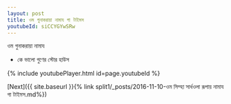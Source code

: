 ```yaml
---
layout: post
title: ওম গুনাকরায়া নামায গা টাইমস
youtubeId: siCCYGYwSRw
---
```

 
 
 ওম গুনাকরায়া নামায  
 
 -  কে ভালো গুণের স্টোর হাউস 
 
  
 
  
 
 
 
 
 
 


{% include youtubePlayer.html id=page.youtubeId %}
 
[Next]({{ site.baseurl }}{% link  split1/_posts/2016-11-10-ওম সিম্হা সার্ধওলা রূপায় নামায গা টাইমস.md%})
 
